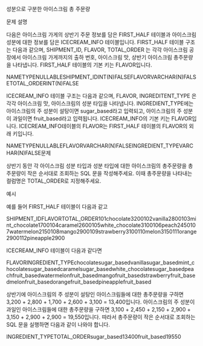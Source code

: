 성분으로 구분한 아이스크림 총 주문량

문제 설명

다음은 아이스크림 가게의 상반기 주문 정보를 담은 FIRST_HALF 테이블과 아이스크림 성분에 대한 정보를 담은 ICECREAM_INFO 테이블입니다. FIRST_HALF 테이블 구조는 다음과 같으며, SHIPMENT_ID, FLAVOR, TOTAL_ORDER 는 각각 아이스크림 공장에서 아이스크림 가게까지의 출하 번호, 아이스크림 맛, 상반기 아이스크림 총주문량을 나타냅니다. FIRST_HALF 테이블의 기본 키는 FLAVOR입니다.

NAMETYPENULLABLESHIPMENT_IDINT(N)FALSEFLAVORVARCHAR(N)FALSETOTAL_ORDERINT(N)FALSE

ICECREAM_INFO 테이블 구조는 다음과 같으며, FLAVOR, INGREDITENT_TYPE 은 각각 아이스크림 맛, 아이스크림의 성분 타입을 나타냅니다. INGREDIENT_TYPE에는 아이스크림의 주 성분이 설탕이면 sugar_based라고 입력되고, 아이스크림의 주 성분이 과일이면 fruit_based라고 입력됩니다. ICECREAM_INFO의 기본 키는 FLAVOR입니다. ICECREAM_INFO테이블의 FLAVOR는 FIRST_HALF 테이블의 FLAVOR의 외래 키입니다.

NAMETYPENULLABLEFLAVORVARCHAR(N)FALSEINGREDIENT_TYPEVARCHAR(N)FALSE문제

상반기 동안 각 아이스크림 성분 타입과 성분 타입에 대한 아이스크림의 총주문량을 총주문량이 작은 순서대로 조회하는 SQL 문을 작성해주세요. 이때 총주문량을 나타내는 컬럼명은 TOTAL_ORDER로 지정해주세요.

예시

예를 들어 FIRST_HALF 테이블이 다음과 같고

SHIPMENT_IDFLAVORTOTAL_ORDER101chocolate3200102vanilla2800103mint_chocolate1700104caramel2600105white_chocolate3100106peach2450107watermelon2150108mango2900109strawberry3100110melon3150111orange2900112pineapple2900

ICECREAM_INFO 테이블이 다음과 같다면

FLAVORINGREDIENT_TYPEchocolatesugar_basedvanillasugar_basedmint_chocolatesugar_basedcaramelsugar_basedwhite_chocolatesugar_basedpeachfruit_basedwatermelonfruit_basedmangofruit_basedstrawberryfruit_basedmelonfruit_basedorangefruit_basedpineapplefruit_based

상반기에 아이스크림의 주 성분이 설탕인 아이스크림들에 대한 총주문량을 구하면 3,200 + 2,800 + 1,700 + 2,600 + 3,100 = 13,400입니다. 아이스크림의 주 성분이 과일인 아이스크림들에 대한 총주문량을 구하면 3,100 + 2,450 + 2,150 + 2,900 + 3,150 + 2,900 + 2,900 = 19,550입니다. 따라서 총주문량이 작은 순서대로 조회하는 SQL 문을 실행하면 다음과 같이 나와야 합니다.

INGREDIENT_TYPETOTAL_ORDERsugar_based13400fruit_based19550

